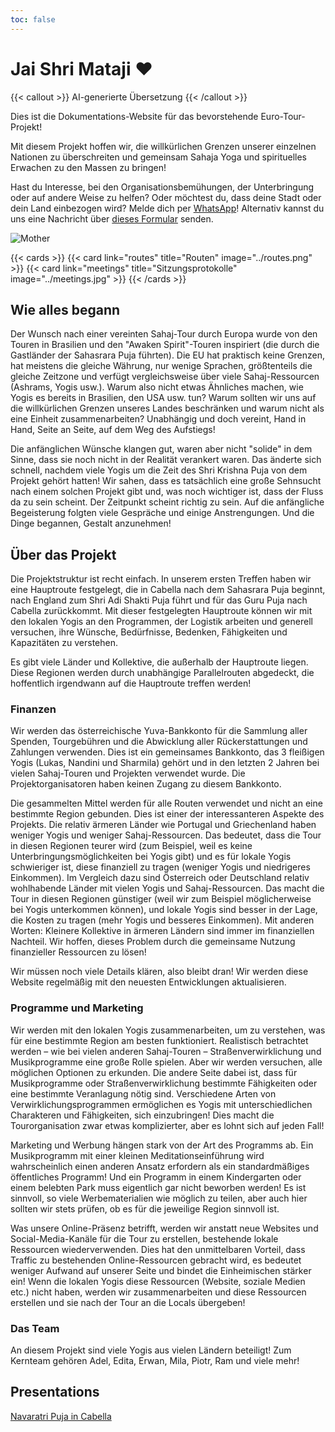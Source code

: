 ```yaml
---
toc: false
---
```


# Jai Shri Mataji ❤️

{{< callout >}}
  AI-generierte Übersetzung
{{< /callout >}}

Dies ist die Dokumentations-Website für das bevorstehende Euro-Tour-Projekt!

Mit diesem Projekt hoffen wir, die willkürlichen Grenzen unserer einzelnen Nationen zu überschreiten und gemeinsam Sahaja Yoga und spirituelles Erwachen zu den Massen zu bringen!

Hast du Interesse, bei den Organisationsbemühungen, der Unterbringung oder auf andere Weise zu helfen?
Oder möchtest du, dass deine Stadt oder dein Land einbezogen wird?
Melde dich per [WhatsApp](https://chat.whatsapp.com/K8Up7gSdp3ZIgBJXVg0s7D?mode=ems_copy_t)!
Alternativ kannst du uns eine Nachricht über [dieses Formular](https://forms.gle/L2QVWsG2zxiHB1bH9) senden.

![Mother](../Mother.jpg)

{{< cards >}}
  {{< card link="routes" title="Routen" image="../routes.png" >}}
  {{< card link="meetings" title="Sitzungsprotokolle" image="../meetings.jpg" >}}
{{< /cards >}}

## Wie alles begann

Der Wunsch nach einer vereinten Sahaj-Tour durch Europa wurde von den Touren in Brasilien und den "Awaken Spirit"-Touren inspiriert (die durch die Gastländer der Sahasrara Puja führten). Die EU hat praktisch keine Grenzen, hat meistens die gleiche Währung, nur wenige Sprachen, größtenteils die gleiche Zeitzone und verfügt vergleichsweise über viele Sahaj-Ressourcen (Ashrams, Yogis usw.). Warum also nicht etwas Ähnliches machen, wie Yogis es bereits in Brasilien, den USA usw. tun? Warum sollten wir uns auf die willkürlichen Grenzen unseres Landes beschränken und warum nicht als eine Einheit zusammenarbeiten? Unabhängig und doch vereint, Hand in Hand, Seite an Seite, auf dem Weg des Aufstiegs!

Die anfänglichen Wünsche klangen gut, waren aber nicht "solide" in dem Sinne, dass sie noch nicht in der Realität verankert waren. Das änderte sich schnell, nachdem viele Yogis um die Zeit des Shri Krishna Puja von dem Projekt gehört hatten! Wir sahen, dass es tatsächlich eine große Sehnsucht nach einem solchen Projekt gibt und, was noch wichtiger ist, dass der Fluss da zu sein scheint. Der Zeitpunkt scheint richtig zu sein. Auf die anfängliche Begeisterung folgten viele Gespräche und einige Anstrengungen. Und die Dinge begannen, Gestalt anzunehmen!

## Über das Projekt

Die Projektstruktur ist recht einfach. In unserem ersten Treffen haben wir eine Hauptroute festgelegt, die in Cabella nach dem Sahasrara Puja beginnt, nach England zum Shri Adi Shakti Puja führt und für das Guru Puja nach Cabella zurückkommt. Mit dieser festgelegten Hauptroute können wir mit den lokalen Yogis an den Programmen, der Logistik arbeiten und generell versuchen, ihre Wünsche, Bedürfnisse, Bedenken, Fähigkeiten und Kapazitäten zu verstehen.

Es gibt viele Länder und Kollektive, die außerhalb der Hauptroute liegen. Diese Regionen werden durch unabhängige Parallelrouten abgedeckt, die hoffentlich irgendwann auf die Hauptroute treffen werden!

### Finanzen

Wir werden das österreichische Yuva-Bankkonto für die Sammlung aller Spenden, Tourgebühren und die Abwicklung aller Rückerstattungen und Zahlungen verwenden. Dies ist ein gemeinsames Bankkonto, das 3 fleißigen Yogis (Lukas, Nandini und Sharmila) gehört und in den letzten 2 Jahren bei vielen Sahaj-Touren und Projekten verwendet wurde. Die Projektorganisatoren haben keinen Zugang zu diesem Bankkonto.

Die gesammelten Mittel werden für alle Routen verwendet und nicht an eine bestimmte Region gebunden. Dies ist einer der interessanteren Aspekte des Projekts. Die relativ ärmeren Länder wie Portugal und Griechenland haben weniger Yogis und weniger Sahaj-Ressourcen. Das bedeutet, dass die Tour in diesen Regionen teurer wird (zum Beispiel, weil es keine Unterbringungsmöglichkeiten bei Yogis gibt) und es für lokale Yogis schwieriger ist, diese finanziell zu tragen (weniger Yogis und niedrigeres Einkommen). Im Vergleich dazu sind Österreich oder Deutschland relativ wohlhabende Länder mit vielen Yogis und Sahaj-Ressourcen. Das macht die Tour in diesen Regionen günstiger (weil wir zum Beispiel möglicherweise bei Yogis unterkommen können), und lokale Yogis sind besser in der Lage, die Kosten zu tragen (mehr Yogis und besseres Einkommen). Mit anderen Worten: Kleinere Kollektive in ärmeren Ländern sind immer im finanziellen Nachteil. Wir hoffen, dieses Problem durch die gemeinsame Nutzung finanzieller Ressourcen zu lösen!

Wir müssen noch viele Details klären, also bleibt dran! Wir werden diese Website regelmäßig mit den neuesten Entwicklungen aktualisieren.

### Programme und Marketing

Wir werden mit den lokalen Yogis zusammenarbeiten, um zu verstehen, was für eine bestimmte Region am besten funktioniert. Realistisch betrachtet werden – wie bei vielen anderen Sahaj-Touren – Straßenverwirklichung und Musikprogramme eine große Rolle spielen. Aber wir werden versuchen, alle möglichen Optionen zu erkunden. Die andere Seite dabei ist, dass für Musikprogramme oder Straßenverwirklichung bestimmte Fähigkeiten oder eine bestimmte Veranlagung nötig sind. Verschiedene Arten von Verwirklichungsprogrammen ermöglichen es Yogis mit unterschiedlichen Charakteren und Fähigkeiten, sich einzubringen! Dies macht die Tourorganisation zwar etwas komplizierter, aber es lohnt sich auf jeden Fall!

Marketing und Werbung hängen stark von der Art des Programms ab. Ein Musikprogramm mit einer kleinen Meditationseinführung wird wahrscheinlich einen anderen Ansatz erfordern als ein standardmäßiges öffentliches Programm! Und ein Programm in einem Kindergarten oder einem belebten Park muss eigentlich gar nicht beworben werden! Es ist sinnvoll, so viele Werbematerialien wie möglich zu teilen, aber auch hier sollten wir stets prüfen, ob es für die jeweilige Region sinnvoll ist.

Was unsere Online-Präsenz betrifft, werden wir anstatt neue Websites und Social-Media-Kanäle für die Tour zu erstellen, bestehende lokale Ressourcen wiederverwenden. Dies hat den unmittelbaren Vorteil, dass Traffic zu bestehenden Online-Ressourcen gebracht wird, es bedeutet weniger Aufwand auf unserer Seite und bindet die Einheimischen stärker ein! Wenn die lokalen Yogis diese Ressourcen (Website, soziale Medien etc.) nicht haben, werden wir zusammenarbeiten und diese Ressourcen erstellen und sie nach der Tour an die Locals übergeben!

### Das Team

An diesem Projekt sind viele Yogis aus vielen Ländern beteiligt! Zum Kernteam gehören Adel, Edita, Erwan, Mila, Piotr, Ram und viele mehr!

## Presentations

[Navaratri Puja in Cabella](https://www.youtube.com/live/LBA2kEM0LvI?si=hM827WYvUdK_rtfk&t=2027)
